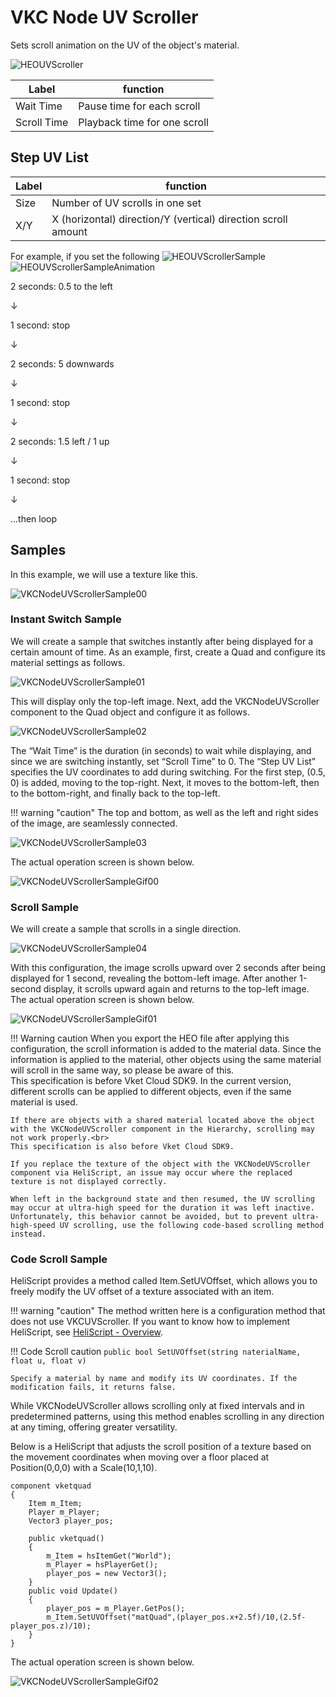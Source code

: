 # VKC Node UV Scroller

Sets scroll animation on the UV of the object's material.

![HEOUVScroller](img/HEOUVScroller.jpg)

| Label | function |
| ---- | ---- |
|Wait Time |Pause time for each scroll |
|Scroll Time|Playback time for one scroll |

## Step UV List
| Label | function |
| ---- | ---- |
| Size | Number of UV scrolls in one set |
|X/Y|X (horizontal) direction/Y (vertical) direction scroll amount|

For example, if you set the following
![HEOUVScrollerSample](img/HEOUVScrollerSample.jpg)
![HEOUVScrollerSampleAnimation](img/UVScrollerSampleAnimation.gif)

2 seconds: 0.5 to the left

↓

1 second: stop

↓

2 seconds: 5 downwards

↓

1 second: stop

↓

2 seconds: 1.5 left / 1 up

↓

1 second: stop

↓

...then loop

## Samples
In this example, we will use a texture like this.

![VKCNodeUVScrollerSample00](img/VKCNodeUVScrollerSample00.jpg)

### Instant Switch Sample
We will create a sample that switches instantly after being displayed for a certain amount of time. As an example, first, create a Quad and configure its material settings as follows.

![VKCNodeUVScrollerSample01](img/VKCNodeUVScrollerSample01.jpg)

This will display only the top-left image. Next, add the VKCNodeUVScroller component to the Quad object and configure it as follows.

![VKCNodeUVScrollerSample02](img/VKCNodeUVScrollerSample02.jpg)

The “Wait Time” is the duration (in seconds) to wait while displaying, and since we are switching instantly, set “Scroll Time” to 0. The “Step UV List” specifies the UV coordinates to add during switching. For the first step, (0.5, 0) is added, moving to the top-right. Next, it moves to the bottom-left, then to the bottom-right, and finally back to the top-left.

!!! warning "caution"
    The top and bottom, as well as the left and right sides of the image, are seamlessly connected.

![VKCNodeUVScrollerSample03](img/VKCNodeUVScrollerSample03.jpg)

The actual operation screen is shown below.

![VKCNodeUVScrollerSampleGif00](img/VKCNodeUVScrollerSampleGif00.gif)

### Scroll Sample
We will create a sample that scrolls in a single direction.

![VKCNodeUVScrollerSample04](img/VKCNodeUVScrollerSample04.jpg)

With this configuration, the image scrolls upward over 2 seconds after being displayed for 1 second, revealing the bottom-left image. After another 1-second display, it scrolls upward again and returns to the top-left image. The actual operation screen is shown below.

![VKCNodeUVScrollerSampleGif01](img/VKCNodeUVScrollerSampleGif01.gif)


!!! Warning caution
    When you export the HEO file after applying this configuration, the scroll information is added to the material data. Since the information is applied to the material, other objects using the same material will scroll in the same way, so please be aware of this.<br>
    This specification is before Vket Cloud SDK9. In the current version, different scrolls can be applied to different objects, even if the same material is used.

    If there are objects with a shared material located above the object with the VKCNodeUVScroller component in the Hierarchy, scrolling may not work properly.<br>
    This specification is also before Vket Cloud SDK9.

    If you replace the texture of the object with the VKCNodeUVScroller component via HeliScript, an issue may occur where the replaced texture is not displayed correctly.

    When left in the background state and then resumed, the UV scrolling may occur at ultra-high speed for the duration it was left inactive. Unfortunately, this behavior cannot be avoided, but to prevent ultra-high-speed UV scrolling, use the following code-based scrolling method instead.

### Code Scroll Sample
HeliScript provides a method called Item.SetUVOffset, which allows you to freely modify the UV offset of a texture associated with an item.

!!! warning "caution"
    The method written here is a configuration method that does not use VKCUVScroller.
    If you want to know how to implement HeliScript, see [HeliScript - Overview](../hs/hs_overview.md). 

!!! Code Scroll caution
    `public bool SetUVOffset(string naterialName, float u, float v)`

    Specify a material by name and modify its UV coordinates. If the modification fails, it returns false.

While VKCNodeUVScroller allows scrolling only at fixed intervals and in predetermined patterns, using this method enables scrolling in any direction at any timing, offering greater versatility.

Below is a HeliScript that adjusts the scroll position of a texture based on the movement coordinates when moving over a floor placed at Position(0,0,0) with a Scale(10,1,10).

```
component vketquad
{
    Item m_Item;
    Player m_Player;
    Vector3 player_pos;

    public vketquad()
    {
        m_Item = hsItemGet("World");
        m_Player = hsPlayerGet();
        player_pos = new Vector3();
    }
    public void Update()
    {
        player_pos = m_Player.GetPos();
        m_Item.SetUVOffset("matQuad",(player_pos.x+2.5f)/10,(2.5f-player_pos.z)/10);
    }
}
```

The actual operation screen is shown below.

![VKCNodeUVScrollerSampleGif02](img/VKCNodeUVScrollerSampleGif02.gif)